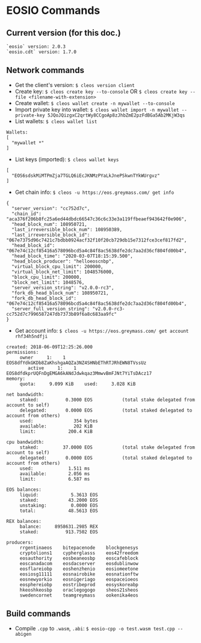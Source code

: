 # EOSIO Commands
## Current version (for this doc.)
```
`eosio` version: 2.0.3
`eosio.cdt` version: 1.7.0
``` 

## Network commands
* Get the client's version: `$ cleos version client`
* Create key: `$ cleos create key --to-console` OR `$ cleos create key --file <filename-with-extension>`
* Create wallet: `$ cleos wallet create -n mywallet --to-console`
* Import private key into wallet: `$ cleos wallet import -n mywallet --private-key 5JQoJQizgxC2qrtWy8CCgoAp8zJhbZmE2pzFdBGa5Ab2MKjW3qs`
* List wallets: `$ cleos wallet list`
```console
Wallets:
[
  "mywallet *"
]
```
* List keys (imported): `$ cleos wallet keys`
```console
[
  "EOS6sdskMiMTPmZja7TGLQ6iEcJKNMzPYaLkJnePSkwnTYkWUrgvz"
]
```
* Get chain info: `$ cleos -u https://eos.greymass.com/ get info`
```console
{
  "server_version": "cc752d7c",
  "chain_id": "aca376f206b8fc25a6ed44dbdc66547c36c6c33e3a119ffbeaef943642f0e906",
  "head_block_num": 108950721,
  "last_irreversible_block_num": 108950389,
  "last_irreversible_block_id": "067e7375d96c7421c7bdbb0924acf32f10f20cb729db15e7312fce3cef817fd2",
  "head_block_id": "067e74c12cf85416a578096bcd5a4c84f8ac5638dfe2dc7aa2d36cf804fd00b4",
  "head_block_time": "2020-03-07T18:15:39.500",
  "head_block_producer": "helloeoscnbp",
  "virtual_block_cpu_limit": 200000,
  "virtual_block_net_limit": 1048576000,
  "block_cpu_limit": 200000,
  "block_net_limit": 1048576,
  "server_version_string": "v2.0.0-rc3",
  "fork_db_head_block_num": 108950721,
  "fork_db_head_block_id": "067e74c12cf85416a578096bcd5a4c84f8ac5638dfe2dc7aa2d36cf804fd00b4",
  "server_full_version_string": "v2.0.0-rc3-cc752d7c7996587247db7373b89f6a8c683aa9fc"
}
```
* Get account info: `$ cleos -u https://eos.greymass.com/ get account rhf34h5ndfji`
```console
created: 2018-06-09T12:25:26.000
permissions:
     owner     1:    1 EOS8dfYdkGKDb8ZaKhshgaAQZa3NZ4SHNbEThRTJRhEWN8TVssUz
        active     1:    1 EOS8dfdkprUQFnDgEMGA6kANdJdwkqaz3MmwvBmFJNt7YiTsDAcz17
memory:
     quota:     9.099 KiB    used:     3.028 KiB

net bandwidth:
     staked:          0.3000 EOS           (total stake delegated from account to self)
     delegated:       0.0000 EOS           (total staked delegated to account from others)
     used:               354 bytes
     available:          202 KiB
     limit:            200.4 KiB

cpu bandwidth:
     staked:         37.0000 EOS           (total stake delegated from account to self)
     delegated:       0.0000 EOS           (total staked delegated to account from others)
     used:             1.511 ms
     available:        2.056 ms
     limit:            6.587 ms

EOS balances:
     liquid:            5.3613 EOS
     staked:           43.2000 EOS
     unstaking:         0.0000 EOS
     total:            48.5613 EOS

REX balances:
     balance:     8958631.2985 REX
     staked:          913.7502 EOS

producers:
     rrgentinaeos    bitepacenode    blockgenesys
     cryptolions1    cypherglasss    eos42freedom
     eosauthority    eosbeaneosbp    eoscafeblock
     eoscanadacom    eosdacserver    eosdublinwow
     eosflareiobp    eoshenzhenio    eosiomeetone
     eosiosg11111    eosnairobike    eosnationftw
     eosnewyorkio    eosnigeriago    eospaceioeos
     eosphereiobp    eostribeprod    eosyskoreabp
     hkeoshkeosbp    oraclegogogo    sheos21sheos
     swedencornet    teamgreymass    ookenika4eos
```

## Build commands
* Compile `.cpp` to `.wasm`, `.abi`: `$ eosio-cpp -o test.wasm test.cpp --abigen`